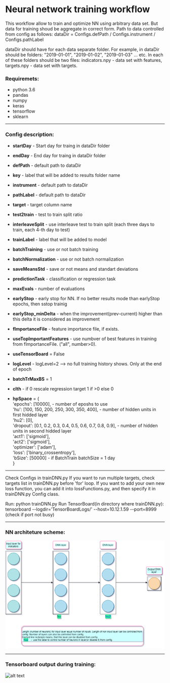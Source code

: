 
# Neural network training workflow

This workflow allow to train and optimize NN using arbitrary data set.
But data for training shoud be aggregate in correct form.
Path to data controlled from config as follows:
    dataDir = Configs.defPath / Configs.instrument / Configs.pathLabel

dataDir should have for each data separate folder.
For example, in dataDir should be folders: "2019-01-01", "2019-01-02", "2019-01-03" ... etc.
In each of these folders should be two files: indicators.npy - data set with features, targets.npy - data set with targets.


### Requiremets:
* python 3.6
* pandas
* numpy
* keras
* tensorflow
* sklearn

<hr>

### Config description:
 * **startDay** - Start day for traing in dataDir folder
 * **endDay** - End day for traing in dataDir folder
 * **defPath** - default path to dataDir
 * **key** - label that will be added to results folder name
 * **instrument** - default path to dataDir
 * **pathLabel** - default path to dataDir
 * **target** - target column name
 * **test2train** - test to train split ratio
 * **interleaveSplit** - use interleave test to train split (each three days to train, each 4-th day to test)
 * **trainLabel** - label that will be added to model

 * **batchTraining** - use or not batch training
 * **batchNormalization** - use or not batch normalization
 * **saveMeansStd** - save or not means and standart deviations
 * **predictionTask** - classification or regression task
 * **maxEvals** - number of evaluations
 * **earlyStop** - early stop for NN. If no better results mode than earlyStop epochs, then sstop trainig
 * **earlyStop_minDelta** - when the improvement(prev-current) higher than this delta it is considered as improvement

 * **fImportanceFile** - feature importance file, if exists.
 * **useTopImportantFeatures** - use numbver of best features in training from fImportanceFile. ("all", number>0).
 * **useTensorBoard** = False

 * **logLevel** - logLevel=2 --> no full training history shows. Only at the end of epoch
 * **batchTrMaxBS** = 1
 * **clth** - if 0 rescale regression target 1 if >0 else 0

 * **hpSpace** = { <br>
        'epochs': [10000],                                        - number of eposhs to use<br> 
        'hu': [100, 150, 200, 250, 300, 350, 400],                - number of hidden units in first hidded layer<br> 
        'hu2': [0],<br> 
        'dropout': [0.1, 0.2, 0.3, 0.4, 0.5, 0.6, 0.7, 0.8, 0.9], - number of hidden units in second hidded layer<br> 
        'act1': ['sigmoid'], <br> 
        'act2': ['sigmoid'],<br> 
        'optimizer': ['adam'],<br> 
        'loss': ['binary_crossentropy'],<br> 
        'bSize': [50000]                                          - if BatchTrain batchSize = 1 day<br> 
    }<br> 
    
<hr>

Check Configs in trainDNN.py
If you want to run multiple targets, check targets list in trainDNN.py before 'for' loop.
If you want to add your own new loss function, you can add it into lossFunctions.py, and then specify it in trainDNN.py Config class.

Run: python trainDNN.py
Run TensorBoard(in directory where trainDNN.py): tensorboard --logdir='TensorBoardLogs/' --host=10.12.1.59 --port=8999  (check if port not busy)

<hr>

### NN architeture scheme:
![alt text](https://github.com/romario076/Neural-network-train-workflow/blob/master/DNN/scheme.jpg)

<hr>

### Tensorboard output during training:
![alt text](https://user-images.githubusercontent.com/10981310/68022506-2e6dcb80-fcad-11e9-8458-848858ab1871.png)
